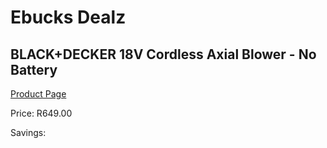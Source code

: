 
# Ebucks Dealz
## BLACK+DECKER 18V Cordless Axial Blower - No Battery
[Product Page](https://www.ebucks.com/web/shop/productSelected.do?prodId=1069134144&catId=363410833)

Price: R649.00

Savings: 


	